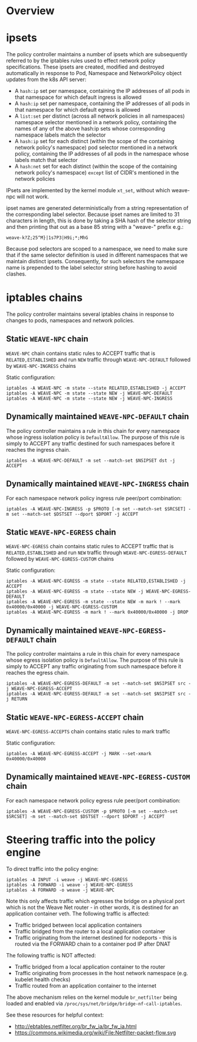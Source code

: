 # Overview

# ipsets

The policy controller maintains a number of ipsets which are
subsequently referred to by the iptables rules used to effect network
policy specifications. These ipsets are created, modified and
destroyed automatically in response to Pod, Namespace and
NetworkPolicy object updates from the k8s API server:

* A `hash:ip` set per namespace, containing the IP addresses of all
  pods in that namespace for which default ingress is allowed
* A `hash:ip` set per namespace, containing the IP addresses of all
  pods in that namespace for which default egress is allowed  
* A `list:set` per distinct (across all network policies in all
  namespaces) namespace selector mentioned in a network policy,
  containing the names of any of the above hash:ip sets whose
  corresponding namespace labels match the selector
* A `hash:ip` set for each distinct (within the scope of the
  containing network policy's namespace) pod selector mentioned in a
  network policy, containing the IP addresses of all pods in the
  namespace whose labels match that selector
* A `hash:net` set for each distinct (within the scope of the
  containing network policy's namespace) `except` list of CIDR's mentioned in
  the network policies

IPsets are implemented by the kernel module `xt_set`, without which
weave-npc will not work.

ipset names are generated deterministically from a string
representation of the corresponding label selector. Because ipset
names are limited to 31 characters in length, this is done by taking a
SHA hash of the selector string and then printing that out as a base
85 string with a "weave-" prefix e.g.:

    weave-k?Z;25^M}|1s7P3|H9i;*;MhG

Because pod selectors are scoped to a namespace, we need to make sure
that if the same selector definition is used in different namespaces
that we maintain distinct ipsets. Consequently, for such selectors the
namespace name is prepended to the label selector string before
hashing to avoid clashes.

# iptables chains

The policy controller maintains several iptables chains in response to
changes to pods, namespaces and network policies. 

## Static `WEAVE-NPC` chain

`WEAVE-NPC` chain contains static rules to ACCEPT traffic that is `RELATED,ESTABLISHED`
and run `NEW` traffic through `WEAVE-NPC-DEFAULT` followed by `WEAVE-NPC-INGRESS` chains 

Static configuration:

```
iptables -A WEAVE-NPC -m state --state RELATED,ESTABLISHED -j ACCEPT
iptables -A WEAVE-NPC -m state --state NEW -j WEAVE-NPC-DEFAULT
iptables -A WEAVE-NPC -m state --state NEW -j WEAVE-NPC-INGRESS
```

## Dynamically maintained `WEAVE-NPC-DEFAULT` chain

The policy controller maintains a rule in this chain for every
namespace whose ingress isolation policy is `DefaultAllow`. The
purpose of this rule is simply to ACCEPT any traffic destined for such
namespaces before it reaches the ingress chain.

```
iptables -A WEAVE-NPC-DEFAULT -m set --match-set $NSIPSET dst -j ACCEPT
```

## Dynamically maintained `WEAVE-NPC-INGRESS` chain

For each namespace network policy ingress rule peer/port combination:

```
iptables -A WEAVE-NPC-INGRESS -p $PROTO [-m set --match-set $SRCSET] -m set --match-set $DSTSET --dport $DPORT -j ACCEPT
```

## Static `WEAVE-NPC-EGRESS` chain

`WEAVE-NPC-EGRESS` chain contains static rules to ACCEPT traffic that is `RELATED,ESTABLISHED`
and run `NEW` traffic through `WEAVE-NPC-EGRESS-DEFAULT` followed by `WEAVE-NPC-EGRESS-CUSTOM` chains 

Static configuration:

```
iptables -A WEAVE-NPC-EGRESS -m state --state RELATED,ESTABLISHED -j ACCEPT
iptables -A WEAVE-NPC-EGRESS -m state --state NEW -j WEAVE-NPC-EGRESS-DEFAULT
iptables -A WEAVE-NPC-EGRESS -m state --state NEW -m mark ! --mark 0x40000/0x40000 -j WEAVE-NPC-EGRESS-CUSTOM
iptables -A WEAVE-NPC-EGRESS -m mark ! --mark 0x40000/0x40000 -j DROP
```

## Dynamically maintained `WEAVE-NPC-EGRESS-DEFAULT` chain

The policy controller maintains a rule in this chain for every
namespace whose egress isolation policy is `DefaultAllow`. The
purpose of this rule is simply to ACCEPT any traffic originating from such namespace before it reaches the egress chain.

```
iptables -A WEAVE-NPC-EGRESS-DEFAULT -m set --match-set $NSIPSET src -j WEAVE-NPC-EGRESS-ACCEPT
iptables -A WEAVE-NPC-EGRESS-DEFAULT -m set --match-set $NSIPSET src -j RETURN
```

## Static `WEAVE-NPC-EGRESS-ACCEPT` chain

`WEAVE-NPC-EGRESS-ACCEPTS` chain contains static rules to mark traffic

Static configuration:

```
iptables -A WEAVE-NPC-EGRESS-ACCEPT -j MARK --set-xmark 0x40000/0x40000
```

## Dynamically maintained `WEAVE-NPC-EGRESS-CUSTOM` chain

For each namespace network policy egress rule peer/port combination:

```
iptables -A WEAVE-NPC-EGRESS-CUSTOM -p $PROTO [-m set --match-set $SRCSET] -m set --match-set $DSTSET --dport $DPORT -j ACCEPT
```


# Steering traffic into the policy engine

To direct traffic into the policy engine:

```
iptables -A INPUT -i weave -j WEAVE-NPC-EGRESS
iptables -A FORWARD -i weave -j WEAVE-NPC-EGRESS
iptables -A FORWARD -o weave -j WEAVE-NPC
```

Note this only affects traffic which egresses the bridge on a physical
port which is not the Weave Net router - in other words, it is
destined for an application container veth. The following traffic is
affected:

* Traffic bridged between local application containers
* Traffic bridged from the router to a local application container
* Traffic originating from the internet destined for nodeports - this
  is routed via the FORWARD chain to a container pod IP after DNAT

The following traffic is NOT affected:

* Traffic bridged from a local application container to the router
* Traffic originating from processes in the host network namespace
  (e.g. kubelet health checks)
* Traffic routed from an application container to the internet

The above mechanism relies on the kernel module `br_netfilter` being
loaded and enabled via `/proc/sys/net/bridge/bridge-nf-call-iptables`.

See these resources for helpful context:

* http://ebtables.netfilter.org/br_fw_ia/br_fw_ia.html
* https://commons.wikimedia.org/wiki/File:Netfilter-packet-flow.svg

